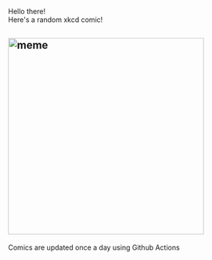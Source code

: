 Hello there! <br>Here's a random xkcd comic!<br>
## <img src="https://imgs.xkcd.com/comics/scientific_paper_graph_quality.png" alt="meme" width="400"/><br>
Comics are updated once a day using Github Actions